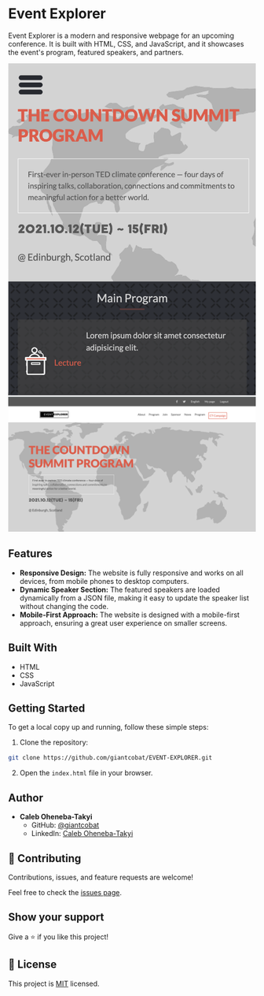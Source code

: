 # Event Explorer

Event Explorer is a modern and responsive webpage for an upcoming conference. It is built with HTML, CSS, and JavaScript, and it showcases the event's program, featured speakers, and partners.

![Mobile version](./mobile.png)
![Desktop version](./desktop.png)

## Features

*   **Responsive Design:** The website is fully responsive and works on all devices, from mobile phones to desktop computers.
*   **Dynamic Speaker Section:** The featured speakers are loaded dynamically from a JSON file, making it easy to update the speaker list without changing the code.
*   **Mobile-First Approach:** The website is designed with a mobile-first approach, ensuring a great user experience on smaller screens.

## Built With

*   HTML
*   CSS
*   JavaScript

## Getting Started

To get a local copy up and running, follow these simple steps:

1.  Clone the repository:

```bash
git clone https://github.com/giantcobat/EVENT-EXPLORER.git
```

2.  Open the `index.html` file in your browser.

## Author

*   **Caleb Oheneba-Takyi**
    *   GitHub: [@giantcobat](https://github.com/giantcobat)
    *   LinkedIn: [Caleb Oheneba-Takyi](https://www.linkedin.com/in/caleb-oheneba-takyi)

## 🤝 Contributing

Contributions, issues, and feature requests are welcome!

Feel free to check the [issues page](https://github.com/giantcobat/EVENT-EXPLORER/issues).

## Show your support

Give a ⭐️ if you like this project!

## 📝 License

This project is [MIT](./MIT.md) licensed.
